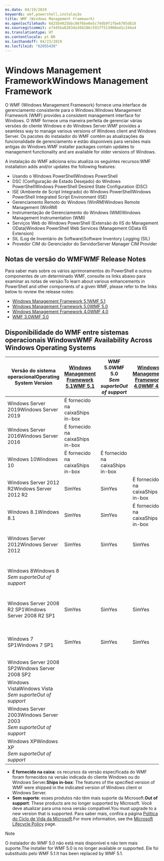 ```yaml
---
ms.date: 04/19/2019
keywords: wmf,powershell,instalação
title: WMF (Windows Management Framework)
ms.openlocfilehash: 6d25b4025bbc86f6be0e5c74db9f1fbe6705d816
ms.sourcegitcommit: e7445ba8203da304286c591ff513900ad1c244a4
ms.translationtype: HT
ms.contentlocale: pt-BR
ms.lasthandoff: 04/23/2019
ms.locfileid: "62055438"
---
```

# <a name="windows-management-framework"></a><span data-ttu-id="b12cd-103">Windows Management Framework</span><span class="sxs-lookup"><span data-stu-id="b12cd-103">Windows Management Framework</span></span>

<span data-ttu-id="b12cd-104">O WMF (Windows Management Framework) fornece uma interface de gerenciamento consistente para o Windows.</span><span class="sxs-lookup"><span data-stu-id="b12cd-104">Windows Management Framework (WMF) provides a consistent management interface for Windows.</span></span> <span data-ttu-id="b12cd-105">O WMF fornece uma maneira perfeita de gerenciar várias versões do cliente Windows e do Windows Server.</span><span class="sxs-lookup"><span data-stu-id="b12cd-105">WMF provides a seamless way to manage various versions of Windows client and Windows Server.</span></span> <span data-ttu-id="b12cd-106">Os pacotes do instalador do WMF contêm as atualizações da funcionalidade de gerenciamento e estão disponíveis para versões mais antigas do Windows.</span><span class="sxs-lookup"><span data-stu-id="b12cd-106">WMF installer packages contain updates to management functionality and are available for older versions of Windows.</span></span>

<span data-ttu-id="b12cd-107">A instalação do WMF adiciona e/ou atualiza os seguintes recursos:</span><span class="sxs-lookup"><span data-stu-id="b12cd-107">WMF installation adds and/or updates the following features:</span></span>

- <span data-ttu-id="b12cd-108">Usando o Windows PowerShell</span><span class="sxs-lookup"><span data-stu-id="b12cd-108">Windows PowerShell</span></span>
- <span data-ttu-id="b12cd-109">DSC (Configuração de Estado Desejado) do Windows PowerShell</span><span class="sxs-lookup"><span data-stu-id="b12cd-109">Windows PowerShell Desired State Configuration (DSC)</span></span>
- <span data-ttu-id="b12cd-110">ISE (Ambiente de Script Integrado) do Windows PowerShell</span><span class="sxs-lookup"><span data-stu-id="b12cd-110">Windows PowerShell Integrated Script Environment (ISE)</span></span>
- <span data-ttu-id="b12cd-111">Gerenciamento Remoto do Windows (WinRM)</span><span class="sxs-lookup"><span data-stu-id="b12cd-111">Windows Remote Management (WinRM)</span></span>
- <span data-ttu-id="b12cd-112">Instrumentação de Gerenciamento do Windows (WMI)</span><span class="sxs-lookup"><span data-stu-id="b12cd-112">Windows Management Instrumentation (WMI)</span></span>
- <span data-ttu-id="b12cd-113">Serviços Web do Windows PowerShell (Extensão do IIS do Management OData)</span><span class="sxs-lookup"><span data-stu-id="b12cd-113">Windows PowerShell Web Services (Management OData IIS Extension)</span></span>
- <span data-ttu-id="b12cd-114">SIL (Log de Inventário de Software)</span><span class="sxs-lookup"><span data-stu-id="b12cd-114">Software Inventory Logging (SIL)</span></span>
- <span data-ttu-id="b12cd-115">Provedor CIM do Gerenciador do Servidor</span><span class="sxs-lookup"><span data-stu-id="b12cd-115">Server Manager CIM Provider</span></span>

## <a name="wmf-release-notes"></a><span data-ttu-id="b12cd-116">Notas de versão do WMF</span><span class="sxs-lookup"><span data-stu-id="b12cd-116">WMF Release Notes</span></span>

<span data-ttu-id="b12cd-117">Para saber mais sobre os vários aprimoramentos do PowerShell e outros componentes de um determinado WMF, consulte os links abaixo para examinar as notas de versão:</span><span class="sxs-lookup"><span data-stu-id="b12cd-117">To learn about various enhancements in PowerShell and other components of a given WMF, please refer to the links below to review the release notes:</span></span>

- [<span data-ttu-id="b12cd-118">Windows Management Framework 5.1</span><span class="sxs-lookup"><span data-stu-id="b12cd-118">WMF 5.1</span></span>](5.1/release-notes.md)
- [<span data-ttu-id="b12cd-119">Windows Management Framework 5.0</span><span class="sxs-lookup"><span data-stu-id="b12cd-119">WMF 5.0</span></span>](5.0/releasenotes.md)
- [<span data-ttu-id="b12cd-120">Windows Management Framework 4.0</span><span class="sxs-lookup"><span data-stu-id="b12cd-120">WMF 4.0</span></span>](https://download.microsoft.com/download/3/D/6/3D61D262-8549-4769-A660-230B67E15B25/Windows%20Management%20Framework%204%200%20Release%20Notes.docx)
- [<span data-ttu-id="b12cd-121">WMF 3.0</span><span class="sxs-lookup"><span data-stu-id="b12cd-121">WMF 3.0</span></span>](https://download.microsoft.com/download/E/7/6/E76850B8-DA6E-4FF5-8CCE-A24FC513FD16/WMF%203%20Release%20Notes.docx)

## <a name="wmf-availability-across-windows-operating-systems"></a><span data-ttu-id="b12cd-122">Disponibilidade do WMF entre sistemas operacionais Windows</span><span class="sxs-lookup"><span data-stu-id="b12cd-122">WMF Availability Across Windows Operating Systems</span></span>

|        <span data-ttu-id="b12cd-123">Versão do sistema operacional</span><span class="sxs-lookup"><span data-stu-id="b12cd-123">Operating System Version</span></span>         | <span data-ttu-id="b12cd-124">[Windows Management Framework 5.1][]</span><span class="sxs-lookup"><span data-stu-id="b12cd-124">[WMF 5.1][]</span></span>  | <span data-ttu-id="b12cd-125">WMF 5.0</span><span class="sxs-lookup"><span data-stu-id="b12cd-125">WMF 5.0</span></span><br><span data-ttu-id="b12cd-126">*Sem suporte*</span><span class="sxs-lookup"><span data-stu-id="b12cd-126">*Out of support*</span></span> | <span data-ttu-id="b12cd-127">[Windows Management Framework 4.0][]</span><span class="sxs-lookup"><span data-stu-id="b12cd-127">[WMF 4.0][]</span></span>  | <span data-ttu-id="b12cd-128">[WMF 3.0][]</span><span class="sxs-lookup"><span data-stu-id="b12cd-128">[WMF 3.0][]</span></span>  | <span data-ttu-id="b12cd-129">[WMF 2.0][]</span><span class="sxs-lookup"><span data-stu-id="b12cd-129">[WMF 2.0][]</span></span>  |
| --------------------------------------- | ------------ | --------------------------- | ------------ | ------------ | ------------ |
| <span data-ttu-id="b12cd-130">Windows Server 2019</span><span class="sxs-lookup"><span data-stu-id="b12cd-130">Windows Server 2019</span></span>                     | <span data-ttu-id="b12cd-131">É fornecido na caixa</span><span class="sxs-lookup"><span data-stu-id="b12cd-131">Ships in-box</span></span> |                             |              |              |              |
| <span data-ttu-id="b12cd-132">Windows Server 2016</span><span class="sxs-lookup"><span data-stu-id="b12cd-132">Windows Server 2016</span></span>                     | <span data-ttu-id="b12cd-133">É fornecido na caixa</span><span class="sxs-lookup"><span data-stu-id="b12cd-133">Ships in-box</span></span> |                             |              |              |              |
| <span data-ttu-id="b12cd-134">Windows 10</span><span class="sxs-lookup"><span data-stu-id="b12cd-134">Windows 10</span></span>                              | <span data-ttu-id="b12cd-135">É fornecido na caixa</span><span class="sxs-lookup"><span data-stu-id="b12cd-135">Ships in-box</span></span> | <span data-ttu-id="b12cd-136">É fornecido na caixa</span><span class="sxs-lookup"><span data-stu-id="b12cd-136">Ships in-box</span></span>                |              |              |              |
| <span data-ttu-id="b12cd-137">Windows Server 2012 R2</span><span class="sxs-lookup"><span data-stu-id="b12cd-137">Windows Server 2012 R2</span></span>                  | <span data-ttu-id="b12cd-138">Sim</span><span class="sxs-lookup"><span data-stu-id="b12cd-138">Yes</span></span>          | <span data-ttu-id="b12cd-139">Sim</span><span class="sxs-lookup"><span data-stu-id="b12cd-139">Yes</span></span>                         | <span data-ttu-id="b12cd-140">É fornecido na caixa</span><span class="sxs-lookup"><span data-stu-id="b12cd-140">Ships in-box</span></span> |              |              |
| <span data-ttu-id="b12cd-141">Windows 8.1</span><span class="sxs-lookup"><span data-stu-id="b12cd-141">Windows 8.1</span></span>                             | <span data-ttu-id="b12cd-142">Sim</span><span class="sxs-lookup"><span data-stu-id="b12cd-142">Yes</span></span>          | <span data-ttu-id="b12cd-143">Sim</span><span class="sxs-lookup"><span data-stu-id="b12cd-143">Yes</span></span>                         | <span data-ttu-id="b12cd-144">É fornecido na caixa</span><span class="sxs-lookup"><span data-stu-id="b12cd-144">Ships in-box</span></span> |              |              |
| <span data-ttu-id="b12cd-145">Windows Server 2012</span><span class="sxs-lookup"><span data-stu-id="b12cd-145">Windows Server 2012</span></span>                     | <span data-ttu-id="b12cd-146">Sim</span><span class="sxs-lookup"><span data-stu-id="b12cd-146">Yes</span></span>          | <span data-ttu-id="b12cd-147">Sim</span><span class="sxs-lookup"><span data-stu-id="b12cd-147">Yes</span></span>                         | <span data-ttu-id="b12cd-148">Sim</span><span class="sxs-lookup"><span data-stu-id="b12cd-148">Yes</span></span>          | <span data-ttu-id="b12cd-149">É fornecido na caixa</span><span class="sxs-lookup"><span data-stu-id="b12cd-149">Ships in-box</span></span> |              |
| <span data-ttu-id="b12cd-150">Windows 8</span><span class="sxs-lookup"><span data-stu-id="b12cd-150">Windows 8</span></span><br><span data-ttu-id="b12cd-151">*Sem suporte*</span><span class="sxs-lookup"><span data-stu-id="b12cd-151">*Out of support*</span></span>           |              |                             |              | <span data-ttu-id="b12cd-152">É fornecido na caixa</span><span class="sxs-lookup"><span data-stu-id="b12cd-152">Ships in-box</span></span> |              |
| <span data-ttu-id="b12cd-153">Windows Server 2008 R2 SP1</span><span class="sxs-lookup"><span data-stu-id="b12cd-153">Windows Server 2008 R2 SP1</span></span>              | <span data-ttu-id="b12cd-154">Sim</span><span class="sxs-lookup"><span data-stu-id="b12cd-154">Yes</span></span>          | <span data-ttu-id="b12cd-155">Sim</span><span class="sxs-lookup"><span data-stu-id="b12cd-155">Yes</span></span>                         | <span data-ttu-id="b12cd-156">Sim</span><span class="sxs-lookup"><span data-stu-id="b12cd-156">Yes</span></span>          | <span data-ttu-id="b12cd-157">Sim</span><span class="sxs-lookup"><span data-stu-id="b12cd-157">Yes</span></span>          | <span data-ttu-id="b12cd-158">É fornecido na caixa</span><span class="sxs-lookup"><span data-stu-id="b12cd-158">Ships in-box</span></span> |
| <span data-ttu-id="b12cd-159">Windows 7 SP1</span><span class="sxs-lookup"><span data-stu-id="b12cd-159">Windows 7 SP1</span></span>                           | <span data-ttu-id="b12cd-160">Sim</span><span class="sxs-lookup"><span data-stu-id="b12cd-160">Yes</span></span>          | <span data-ttu-id="b12cd-161">Sim</span><span class="sxs-lookup"><span data-stu-id="b12cd-161">Yes</span></span>                         | <span data-ttu-id="b12cd-162">Sim</span><span class="sxs-lookup"><span data-stu-id="b12cd-162">Yes</span></span>          | <span data-ttu-id="b12cd-163">Sim</span><span class="sxs-lookup"><span data-stu-id="b12cd-163">Yes</span></span>          | <span data-ttu-id="b12cd-164">É fornecido na caixa</span><span class="sxs-lookup"><span data-stu-id="b12cd-164">Ships in-box</span></span> |
| <span data-ttu-id="b12cd-165">Windows Server 2008 SP2</span><span class="sxs-lookup"><span data-stu-id="b12cd-165">Windows Server 2008 SP2</span></span>                 |              |                             |              | <span data-ttu-id="b12cd-166">Sim</span><span class="sxs-lookup"><span data-stu-id="b12cd-166">Yes</span></span>          | <span data-ttu-id="b12cd-167">Sim</span><span class="sxs-lookup"><span data-stu-id="b12cd-167">Yes</span></span>          |
| <span data-ttu-id="b12cd-168">Windows Vista</span><span class="sxs-lookup"><span data-stu-id="b12cd-168">Windows Vista</span></span><br><span data-ttu-id="b12cd-169">*Sem suporte*</span><span class="sxs-lookup"><span data-stu-id="b12cd-169">*Out of support*</span></span>       |              |                             |              |              | <span data-ttu-id="b12cd-170">Sim</span><span class="sxs-lookup"><span data-stu-id="b12cd-170">Yes</span></span>          |
| <span data-ttu-id="b12cd-171">Windows Server 2003</span><span class="sxs-lookup"><span data-stu-id="b12cd-171">Windows Server 2003</span></span><br><span data-ttu-id="b12cd-172">*Sem suporte*</span><span class="sxs-lookup"><span data-stu-id="b12cd-172">*Out of support*</span></span> |              |                             |              |              | <span data-ttu-id="b12cd-173">Sim</span><span class="sxs-lookup"><span data-stu-id="b12cd-173">Yes</span></span>          |
| <span data-ttu-id="b12cd-174">Windows XP</span><span class="sxs-lookup"><span data-stu-id="b12cd-174">Windows XP</span></span><br><span data-ttu-id="b12cd-175">*Sem suporte*</span><span class="sxs-lookup"><span data-stu-id="b12cd-175">*Out of support*</span></span>          |              |                             |              | <span data-ttu-id="b12cd-176">Sim</span><span class="sxs-lookup"><span data-stu-id="b12cd-176">Yes</span></span>          | <span data-ttu-id="b12cd-177">Sim</span><span class="sxs-lookup"><span data-stu-id="b12cd-177">Yes</span></span>          |

- <span data-ttu-id="b12cd-178">**É fornecido na caixa**: os recursos da versão especificada do WMF foram fornecidos na versão indicada do cliente Windows ou do Windows Server.</span><span class="sxs-lookup"><span data-stu-id="b12cd-178">**Ships in-box**: The features of the specified version of WMF were shipped in the indicated version of Windows client or Windows Server.</span></span>
- <span data-ttu-id="b12cd-179">**Sem suporte**: esses produtos não têm mais suporte da Microsoft.</span><span class="sxs-lookup"><span data-stu-id="b12cd-179">**Out of support**: These products are no longer supported by Microsoft.</span></span> <span data-ttu-id="b12cd-180">Você deve atualizar para uma nova versão compatível.</span><span class="sxs-lookup"><span data-stu-id="b12cd-180">You must upgrade to a new version that is supported.</span></span> <span data-ttu-id="b12cd-181">Para saber mais, confira a página [Política do Ciclo de Vida da Microsoft][].</span><span class="sxs-lookup"><span data-stu-id="b12cd-181">For more information, see the [Microsoft Lifecycle Policy][] page.</span></span>

> [!NOTE]
> <span data-ttu-id="b12cd-182">O instalador do WMF 5.0 não está mais disponível e não tem mais suporte.</span><span class="sxs-lookup"><span data-stu-id="b12cd-182">The installer for WMF 5.0 is no longer available or supported.</span></span> <span data-ttu-id="b12cd-183">Ele foi substituído pelo WMF 5.1.</span><span class="sxs-lookup"><span data-stu-id="b12cd-183">It has been replaced by WMF 5.1.</span></span>

[Política do Ciclo de Vida da Microsoft]: https://support.microsoft.com/lifecycle
[Microsoft Lifecycle Policy]: https://support.microsoft.com/lifecycle
[Windows Management Framework 5.1]: https://aka.ms/wmf51download
[WMF 5.1]: https://aka.ms/wmf51download
[Windows Management Framework 4.0]: https://aka.ms/wmf4download
[WMF 4.0]: https://aka.ms/wmf4download
[WMF 3.0]: https://aka.ms/wmf3download
[WMF 2.0]: https://aka.ms/wmf2download
